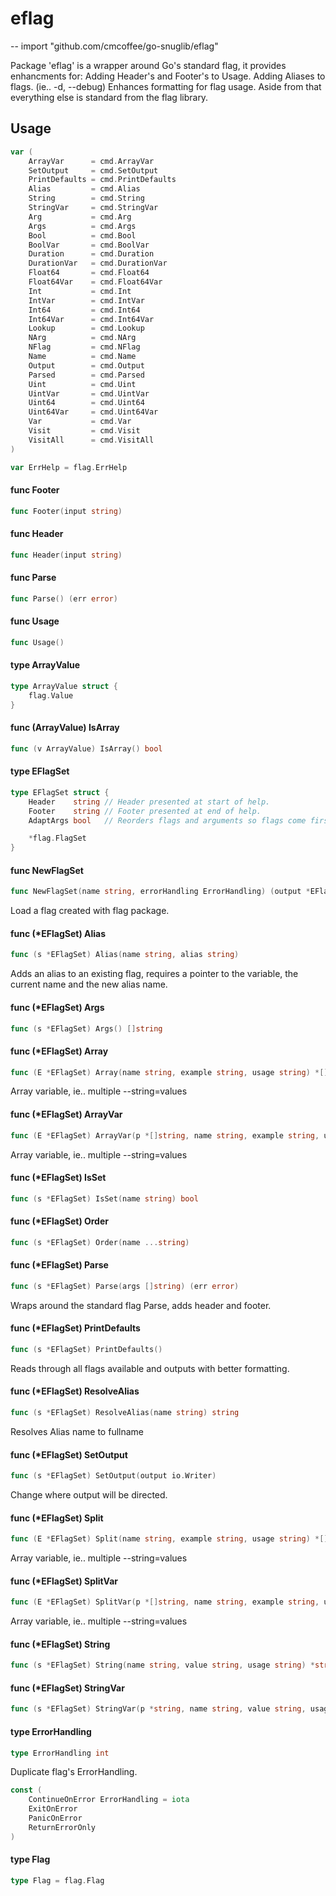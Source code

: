 # eflag
--
    import "github.com/cmcoffee/go-snuglib/eflag"

Package 'eflag' is a wrapper around Go's standard flag, it provides enhancments
for: Adding Header's and Footer's to Usage. Adding Aliases to flags. (ie.. -d,
--debug) Enhances formatting for flag usage. Aside from that everything else is
standard from the flag library.

## Usage

```go
var (
	ArrayVar      = cmd.ArrayVar
	SetOutput     = cmd.SetOutput
	PrintDefaults = cmd.PrintDefaults
	Alias         = cmd.Alias
	String        = cmd.String
	StringVar     = cmd.StringVar
	Arg           = cmd.Arg
	Args          = cmd.Args
	Bool          = cmd.Bool
	BoolVar       = cmd.BoolVar
	Duration      = cmd.Duration
	DurationVar   = cmd.DurationVar
	Float64       = cmd.Float64
	Float64Var    = cmd.Float64Var
	Int           = cmd.Int
	IntVar        = cmd.IntVar
	Int64         = cmd.Int64
	Int64Var      = cmd.Int64Var
	Lookup        = cmd.Lookup
	NArg          = cmd.NArg
	NFlag         = cmd.NFlag
	Name          = cmd.Name
	Output        = cmd.Output
	Parsed        = cmd.Parsed
	Uint          = cmd.Uint
	UintVar       = cmd.UintVar
	Uint64        = cmd.Uint64
	Uint64Var     = cmd.Uint64Var
	Var           = cmd.Var
	Visit         = cmd.Visit
	VisitAll      = cmd.VisitAll
)
```

```go
var ErrHelp = flag.ErrHelp
```

#### func  Footer

```go
func Footer(input string)
```

#### func  Header

```go
func Header(input string)
```

#### func  Parse

```go
func Parse() (err error)
```

#### func  Usage

```go
func Usage()
```

#### type ArrayValue

```go
type ArrayValue struct {
	flag.Value
}
```


#### func (ArrayValue) IsArray

```go
func (v ArrayValue) IsArray() bool
```

#### type EFlagSet

```go
type EFlagSet struct {
	Header    string // Header presented at start of help.
	Footer    string // Footer presented at end of help.
	AdaptArgs bool   // Reorders flags and arguments so flags come first, non-flag arguments second, unescapes arguments with '\' escape character.

	*flag.FlagSet
}
```


#### func  NewFlagSet

```go
func NewFlagSet(name string, errorHandling ErrorHandling) (output *EFlagSet)
```
Load a flag created with flag package.

#### func (*EFlagSet) Alias

```go
func (s *EFlagSet) Alias(name string, alias string)
```
Adds an alias to an existing flag, requires a pointer to the variable, the
current name and the new alias name.

#### func (*EFlagSet) Args

```go
func (s *EFlagSet) Args() []string
```

#### func (*EFlagSet) Array

```go
func (E *EFlagSet) Array(name string, example string, usage string) *[]string
```
Array variable, ie.. multiple --string=values

#### func (*EFlagSet) ArrayVar

```go
func (E *EFlagSet) ArrayVar(p *[]string, name string, example string, usage string)
```
Array variable, ie.. multiple --string=values

#### func (*EFlagSet) IsSet

```go
func (s *EFlagSet) IsSet(name string) bool
```

#### func (*EFlagSet) Order

```go
func (s *EFlagSet) Order(name ...string)
```

#### func (*EFlagSet) Parse

```go
func (s *EFlagSet) Parse(args []string) (err error)
```
Wraps around the standard flag Parse, adds header and footer.

#### func (*EFlagSet) PrintDefaults

```go
func (s *EFlagSet) PrintDefaults()
```
Reads through all flags available and outputs with better formatting.

#### func (*EFlagSet) ResolveAlias

```go
func (s *EFlagSet) ResolveAlias(name string) string
```
Resolves Alias name to fullname

#### func (*EFlagSet) SetOutput

```go
func (s *EFlagSet) SetOutput(output io.Writer)
```
Change where output will be directed.

#### func (*EFlagSet) Split

```go
func (E *EFlagSet) Split(name string, example string, usage string) *[]string
```
Array variable, ie.. multiple --string=values

#### func (*EFlagSet) SplitVar

```go
func (E *EFlagSet) SplitVar(p *[]string, name string, example string, usage string)
```
Array variable, ie.. multiple --string=values

#### func (*EFlagSet) String

```go
func (s *EFlagSet) String(name string, value string, usage string) *string
```

#### func (*EFlagSet) StringVar

```go
func (s *EFlagSet) StringVar(p *string, name string, value string, usage string)
```

#### type ErrorHandling

```go
type ErrorHandling int
```

Duplicate flag's ErrorHandling.

```go
const (
	ContinueOnError ErrorHandling = iota
	ExitOnError
	PanicOnError
	ReturnErrorOnly
)
```

#### type Flag

```go
type Flag = flag.Flag
```

